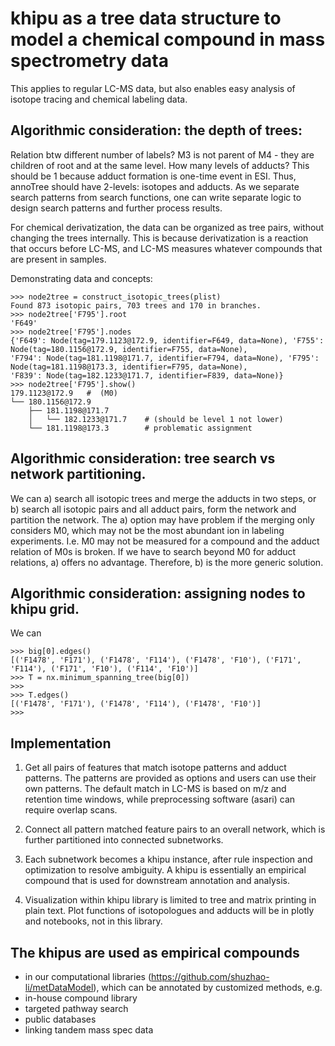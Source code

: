 # khipu as a tree data structure to model a chemical compound in mass spectrometry data

This applies to regular LC-MS data, but also enables easy analysis of isotope tracing and chemical labeling data.


## Algorithmic consideration: the depth of trees: 
Relation btw different number of labels? M3 is not parent of M4 - they are children of root and at the same level.
How many levels of adducts? This should be 1 because adduct formation is one-time event in ESI.
Thus, annoTree should have 2-levels: isotopes and adducts. 
As we separate search patterns from search functions, 
one can write separate logic to design search patterns and further process results.

For chemical derivatization, the data can be organized as tree pairs, without changing the trees internally.
This is because derivatization is a reaction that occurs before LC-MS, and
LC-MS measures whatever compounds that are present in samples.

Demonstrating data and concepts:

    >>> node2tree = construct_isotopic_trees(plist)
    Found 873 isotopic pairs, 703 trees and 170 in branches.
    >>> node2tree['F795'].root
    'F649'
    >>> node2tree['F795'].nodes
    {'F649': Node(tag=179.1123@172.9, identifier=F649, data=None), 'F755': Node(tag=180.1156@172.9, identifier=F755, data=None), 
    'F794': Node(tag=181.1198@171.7, identifier=F794, data=None), 'F795': Node(tag=181.1198@173.3, identifier=F795, data=None), 
    'F839': Node(tag=182.1233@171.7, identifier=F839, data=None)}
    >>> node2tree['F795'].show()
    179.1123@172.9   #  (M0)
    └── 180.1156@172.9
        ├── 181.1198@171.7
        │   └── 182.1233@171.7    # (should be level 1 not lower)
        └── 181.1198@173.3        # problematic assignment

## Algorithmic consideration: tree search vs network partitioning.
We can 
a) search all isotopic trees and merge the adducts in two steps, or 
b) search all isotopic pairs and all adduct pairs, form the network and partition the network.
The a) option may have problem if the merging only considers M0, 
which may not be the most abundant ion in labeling experiments. 
I.e. M0 may not be measured for a compound and the adduct relation of M0s is broken.
If we have to search beyond M0 for adduct relations, a) offers no advantage.
Therefore, b) is the more generic solution.

## Algorithmic consideration: assigning nodes to khipu grid.
We can 

    >>> big[0].edges()
    [('F1478', 'F171'), ('F1478', 'F114'), ('F1478', 'F10'), ('F171', 'F114'), ('F171', 'F10'), ('F114', 'F10')]
    >>> T = nx.minimum_spanning_tree(big[0])
    >>> 
    >>> T.edges()
    [('F1478', 'F171'), ('F1478', 'F114'), ('F1478', 'F10')]
    >>> 


## Implementation
1. Get all pairs of features that match isotope patterns and adduct patterns. The patterns are provided as options and users can use their own patterns. The default match in LC-MS is based on m/z and retention time windows, while preprocessing software (asari) can require overlap scans.

2. Connect all pattern matched feature pairs to an overall network, which is further partitioned into connected subnetworks.

3. Each subnetwork becomes a khipu instance, after rule inspection and optimization to resolve ambiguity. A khipu is essentially an empirical compound that is used for downstream annotation and analysis.

4. Visualization within khipu library is limited to tree and matrix printing in plain text. Plot functions of isotopologues and adducts will be in plotly and notebooks, not in this library.


## The khipus are used as empirical compounds 
- in our computational libraries (https://github.com/shuzhao-li/metDataModel), which can be annotated by customized methods, e.g.
- in-house compound library
- targeted pathway search
- public databases
- linking tandem mass spec data


